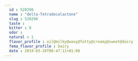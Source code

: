 ```yaml
---
  id : 520296
  name : "delta-Tetradecalactone"
  slug : 520296
  taste : 
  bitter : 0
  odor : 
  natural : 1
  flavor_profile : oil@milky@waxy@fatty@creamy@sweet@dairy
  fema_flavor_profile : Dairy
  date : 2019-03-26T08:47:11+01:00
---
```



